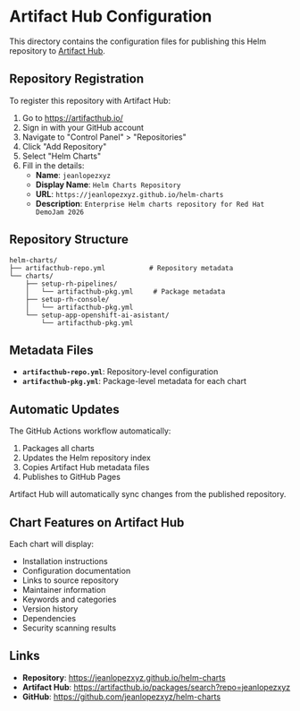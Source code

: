 # Artifact Hub Configuration

This directory contains the configuration files for publishing this Helm repository to [Artifact Hub](https://artifacthub.io/).

## Repository Registration

To register this repository with Artifact Hub:

1. Go to https://artifacthub.io/
2. Sign in with your GitHub account
3. Navigate to "Control Panel" > "Repositories"
4. Click "Add Repository"
5. Select "Helm Charts"
6. Fill in the details:
   - **Name**: `jeanlopezxyz`
   - **Display Name**: `Helm Charts Repository`
   - **URL**: `https://jeanlopezxyz.github.io/helm-charts`
   - **Description**: `Enterprise Helm charts repository for Red Hat DemoJam 2026`

## Repository Structure

```
helm-charts/
├── artifacthub-repo.yml           # Repository metadata
└── charts/
    ├── setup-rh-pipelines/
    │   └── artifacthub-pkg.yml     # Package metadata
    ├── setup-rh-console/
    │   └── artifacthub-pkg.yml
    └── setup-app-openshift-ai-asistant/
        └── artifacthub-pkg.yml
```

## Metadata Files

- **`artifacthub-repo.yml`**: Repository-level configuration
- **`artifacthub-pkg.yml`**: Package-level metadata for each chart

## Automatic Updates

The GitHub Actions workflow automatically:
1. Packages all charts
2. Updates the Helm repository index
3. Copies Artifact Hub metadata files
4. Publishes to GitHub Pages

Artifact Hub will automatically sync changes from the published repository.

## Chart Features on Artifact Hub

Each chart will display:
- Installation instructions
- Configuration documentation  
- Links to source repository
- Maintainer information
- Keywords and categories
- Version history
- Dependencies
- Security scanning results

## Links

- **Repository**: https://jeanlopezxyz.github.io/helm-charts
- **Artifact Hub**: https://artifacthub.io/packages/search?repo=jeanlopezxyz
- **GitHub**: https://github.com/jeanlopezxyz/helm-charts